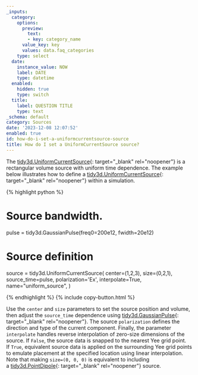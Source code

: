 ```yaml
---
_inputs:
  category:
    options:
      preview:
        text:
        - key: category_name
      value_key: key
      values: data.faq_categories
    type: select
  date:
    instance_value: NOW
    label: DATE
    type: datetime
  enabled:
    hidden: true
    type: switch
  title:
    label: QUESTION TITLE
    type: text
_schema: default
category: Sources
date: '2023-12-08 12:07:52'
enabled: true
id: how-do-i-set-a-uniformcurrentsource-source
title: How do I set a UniformCurrentSource source?
---
```


The&nbsp;[tidy3d.UniformCurrentSource](https://docs.flexcompute.com/projects/tidy3d/en/latest/_autosummary/tidy3d.UniformCurrentSource.html){: target="_blank" rel="noopener"}&nbsp;is a rectangular volume source with uniform time dependence. The example below illustrates how to define a&nbsp;[tidy3d.UniformCurrentSource](https://docs.flexcompute.com/projects/tidy3d/en/latest/_autosummary/tidy3d.UniformCurrentSource.html){: target="_blank" rel="noopener"}&nbsp;within a simulation.

<div markdown class="code-snippet">{% highlight python %}

# Source bandwidth.
pulse = tidy3d.GaussianPulse(freq0=200e12, fwidth=20e12)

# Source definition
source = tidy3d.UniformCurrentSource(
  center=(1,2,3),
  size=(0,2,1),
  source_time=pulse,
  polarization='Ex',
  interpolate=True,
  name="uniform_source",
)

{% endhighlight %}
{% include copy-button.html %}</div>

Use the `center`&nbsp;and `size` parameters to set the source position and volume, then adjust the `source_time` dependence using [tidy3d.GaussianPulse](https://docs.flexcompute.com/projects/tidy3d/en/latest/_autosummary/tidy3d.GaussianPulse.html){: target="_blank" rel="noopener"}. The source `polarization` defines the direction and type of the current component. Finally, the parameter `interpolate` handles reverse interpolation of zero-size dimensions of the source. If&nbsp;`False`, the source data is snapped to the nearest Yee grid point. If&nbsp;`True`, equivalent source data is applied on the surrounding Yee grid points to emulate placement at the specified location using linear interpolation. Note that making `size=(0, 0, 0)` is equivalent to including a&nbsp;[tidy3d.PointDipole](https://docs.flexcompute.com/projects/tidy3d/en/latest/_autosummary/tidy3d.PointDipole.html){: target="_blank" rel="noopener"}&nbsp;source.